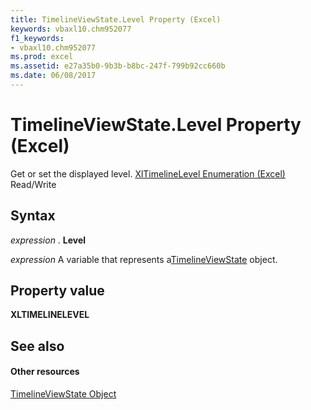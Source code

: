 ```yaml
---
title: TimelineViewState.Level Property (Excel)
keywords: vbaxl10.chm952077
f1_keywords:
- vbaxl10.chm952077
ms.prod: excel
ms.assetid: e27a35b0-9b3b-b8bc-247f-799b92cc660b
ms.date: 06/08/2017
---
```



# TimelineViewState.Level Property (Excel)

Get or set the displayed level. [XlTimelineLevel Enumeration (Excel)](xltimelinelevel-enumeration-excel.md) Read/Write


## Syntax

 _expression_ . **Level**

 _expression_ A variable that represents a[TimelineViewState](Excel.timelineviewstate.md) object.


## Property value

 **XLTIMELINELEVEL**


## See also


#### Other resources



[TimelineViewState Object](Excel.timelineviewstate.md)

